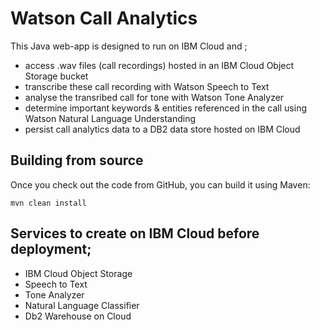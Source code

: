 # Watson Call Analytics 
This Java web-app is designed to run on IBM Cloud and ; 
- access .wav files (call recordings) hosted in an IBM Cloud Object Storage bucket
- transcribe these call recording with Watson Speech to Text 
- analyse the transribed call for tone with Watson Tone Analyzer
- determine important keywords & entities referenced in the call using Watson Natural Language Understanding
- persist call analytics data to a DB2 data store hosted on IBM Cloud 

## Building from source 
Once you check out the code from GitHub, you can build it using Maven:
``` 
mvn clean install
```

## Services to create on IBM Cloud before deployment; 
- IBM Cloud Object Storage
- Speech to Text 
- Tone Analyzer
- Natural Language Classifier 
- Db2 Warehouse on Cloud 
